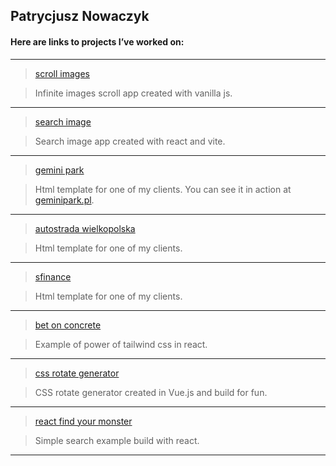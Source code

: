 ## Patrycjusz Nowaczyk

#### Here are links to projects I’ve worked on:
   ---
> <a href="https://patrycjusznowaczyk.github.io/unsplash-vanilla-js/" target="_blank">scroll images</a>

> Infinite images scroll app created with vanilla js.

   ---
> <a href="https://patrycjusznowaczyk.github.io/unsplash-react/" target="_blank">search image</a>

> Search image app created with react and vite.

   ---
> <a href="https://patrycjusznowaczyk.github.io/gemini/" target="_blank">gemini park</a>

> Html template for one of my clients. You can see it in action at <a href="https://geminipark.pl" target="_blank">geminipark.pl</a>.

   ---
> <a href="https://patrycjusznowaczyk.github.io/awsa/" target="_blank">autostrada wielkopolska</a>

> Html template for one of my clients.

   ---
> <a href="https://patrycjusznowaczyk.github.io/sfinance/" target="_blank">sfinance</a>

> Html template for one of my clients.

   ---
> <a href="https://patrycjusznowaczyk.github.io/bet_on_concrete/" target="_blank">bet on concrete</a>

> Example of power of tailwind css in react.

   ---
> <a href="https://patrycjusznowaczyk.github.io/vue_generate_rotate/" target="_blank">css rotate generator</a>

> CSS rotate generator created in Vue.js and build for fun.
   
   ---
> <a href="https://patrycjusznowaczyk.github.io/react_find_your_monster/" target="_blank">react find your monster</a>

> Simple search example build with react.

   ---
